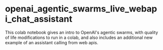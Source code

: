 # openai_agentic_swarms_live_webapi_chat_assistant
This colab notebook gives an intro to OpenAI's agentic swarms, with quality of life modifications to run in a colab, and also includes an additional new example of an assistant calling from web apis. 
